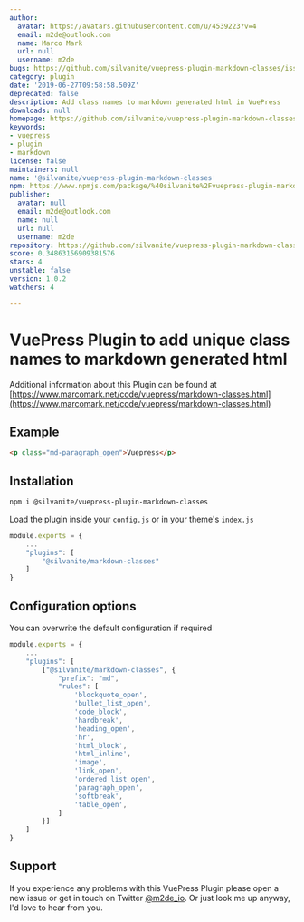 ```yaml
---
author:
  avatar: https://avatars.githubusercontent.com/u/4539223?v=4
  email: m2de@outlook.com
  name: Marco Mark
  url: null
  username: m2de
bugs: https://github.com/silvanite/vuepress-plugin-markdown-classes/issues
category: plugin
date: '2019-06-27T09:58:58.509Z'
deprecated: false
description: Add class names to markdown generated html in VuePress
downloads: null
homepage: https://github.com/silvanite/vuepress-plugin-markdown-classes#readme
keywords:
- vuepress
- plugin
- markdown
license: false
maintainers: null
name: '@silvanite/vuepress-plugin-markdown-classes'
npm: https://www.npmjs.com/package/%40silvanite%2Fvuepress-plugin-markdown-classes
publisher:
  avatar: null
  email: m2de@outlook.com
  name: null
  url: null
  username: m2de
repository: https://github.com/silvanite/vuepress-plugin-markdown-classes
score: 0.34863156909381576
stars: 4
unstable: false
version: 1.0.2
watchers: 4

---
```


# VuePress Plugin to add unique class names to markdown generated html

Additional information about this Plugin can be found at [https://www.marcomark.net/code/vuepress/markdown-classes.html](https://www.marcomark.net/code/vuepress/markdown-classes.html)

## Example

```html
<p class="md-paragraph_open">Vuepress</p>
```

## Installation

```sh
npm i @silvanite/vuepress-plugin-markdown-classes
```

Load the plugin inside your `config.js` or in your theme's `index.js`

```js
module.exports = {
    ...
    "plugins": [
        "@silvanite/markdown-classes"
    ]
}
```

## Configuration options

You can overwrite the default configuration if required

```js
module.exports = {
    ...
    "plugins": [
        ["@silvanite/markdown-classes", {
            "prefix": "md",
            "rules": [
                'blockquote_open',
                'bullet_list_open',
                'code_block',
                'hardbreak',
                'heading_open',
                'hr',
                'html_block',
                'html_inline',
                'image',
                'link_open',
                'ordered_list_open',
                'paragraph_open',
                'softbreak',
                'table_open',
            ]
        }]
    ]
}
```

## Support

If you experience any problems with this VuePress Plugin please open a new issue or get in touch on Twitter [@m2de_io](https://twitter.com/m2de_io). Or just look me up anyway, I'd love to hear from you.
